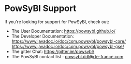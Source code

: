 # PowSyBl Support

If you're looking for support for PowSyBl, check out:

* The User Documentation: https://powsybl.github.io/
* The Developer Documentation: https://www.javadoc.io/doc/com.powsybl/powsybl-core/ https://www.javadoc.io/doc/com.powsybl/powsybl-gse/
* The gitter Chat: https://gitter.im/powsybl/
* The PowSyBl contact list : [powsybl.ddl@rte-france.com](mailto:powsybl.ddl@rte-france.com)
